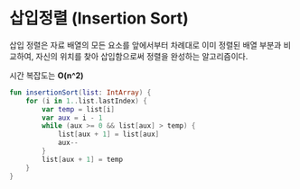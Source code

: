 # 삽입정렬 (Insertion Sort)

삽입 정렬은 자료 배열의 모든 요소를 앞에서부터 차례대로 이미 정렬된 배열 부분과 비교하여, 자신의 위치를 찾아 삽입함으로써 정렬을 완성하는 알고리즘이다.

시간 복잡도는 **O(n^2)**

```kotlin
fun insertionSort(list: IntArray) {
    for (i in 1..list.lastIndex) {
        var temp = list[i]
        var aux = i - 1
        while (aux >= 0 && list[aux] > temp) {
            list[aux + 1] = list[aux]
            aux--
        }
        list[aux + 1] = temp
    }
}
```

